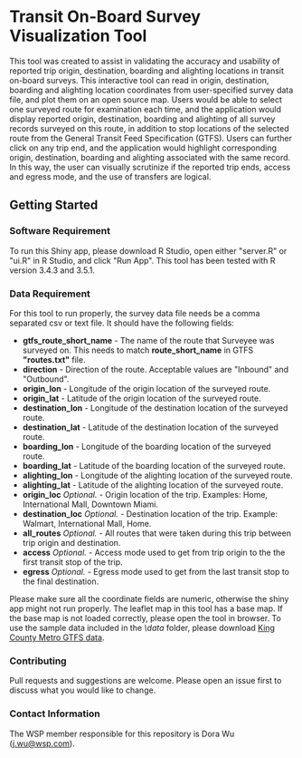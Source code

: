 # Transit On-Board Survey Visualization Tool

This tool was created to assist in validating the accuracy and usability of reported trip origin, destination, boarding and alighting locations in transit on-board surveys. This interactive tool can read in origin, destination, boarding and alighting location coordinates from user-specified survey data file, and plot them on an open source map. Users would be able to select one surveyed route for examination each time, and the application would display reported origin, destination, boarding and alighting of all survey records surveyed on this route, in addition to stop locations of the selected route from the General Transit Feed Specification (GTFS). Users can further click on any trip end, and the application would highlight corresponding origin, destination, boarding and alighting associated with the same record. In this way, the user can visually scrutinize if the reported trip ends, access and egress mode, and the use of transfers are logical. 

## Getting Started

### Software Requirement

To run this Shiny app, please download R Studio, open either "server.R" or "ui.R" in R Studio, and click "Run App". This tool has been tested with R version 3.4.3 and 3.5.1.

### Data Requirement

For this tool to run properly, the survey data file needs be a comma separated csv or text file. It should have the following fields:
- **gtfs_route_short_name**         - The name of the route that Surveyee was surveyed on. 
                                      This needs to match **route_short_name** in GTFS __"routes.txt"__ file.
- **direction**                     - Direction of the route. Acceptable values are "Inbound" and "Outbound".
- **origin_lon**                    - Longitude of the origin location of the surveyed route.
- **origin_lat**                    - Latitude of the origin location of the surveyed route. 
- **destination_lon**               - Longitude of the destination location of the surveyed route.
- **destination_lat**               - Latitude of the destination location of the surveyed route.
- **boarding_lon**                  - Longitude of the boarding location of the surveyed route.
- **boarding_lat**                  - Latitude of the boarding location of the surveyed route. 
- **alighting_lon**                 - Longitude of the alighting location of the surveyed route.
- **alighting_lat**                 - Latitude of the alighting location of the surveyed route.
- **origin_loc** _Optional._        - Origin location of the trip. Examples: Home, International Mall, Downtown Miami. 
- **destination_loc** _Optional._   - Destination location of the trip. Example: Walmart, International Mall, Home. 
- **all_routes** _Optional._        - All routes that were taken during this trip between trip origin and destination.
- **access** _Optional._            - Access mode used to get from trip origin to the the first transit stop of the trip.
- **egress** _Optional._            - Egress mode used to get from the last transit stop to the final destination.

Please make sure all the coordinate fields are numeric, otherwise the shiny app might not run properly. The leaflet map in this tool has a base map. If the base map is not loaded correctly, please open the tool in browser. To use the sample data included in the _\data_ folder, please download [King County Metro GTFS data](http://transitfeeds.com/p/king-county-metro/73).

### Contributing

Pull requests and suggestions are welcome. Please open an issue first to discuss what you would like to change.

### Contact Information

The WSP member responsible for this repository is Dora Wu (j.wu@wsp.com). 
